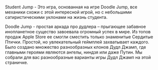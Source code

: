 Student Jump - Это игра, основанная на игре Doodle Jump, все механики схожи с этой интересной игрой, 
но с небольшими сатиристическими уклонами на жизнь студента.

Doodle Jump - простая аркада про дудлера – прыгающее забавное инопланетное существо завоевала огромный успех 
в мире. Из топов продаж Apple Store ее смогли сместить только знаменитые Сердитые Птички. Простой, 
но увлекательный геймплей захватывает каждого. Было создано множество разнообразных клонов Дудл Джамп, 
где главными героями являются ангелы, ниндзя или даже Путин. Мы собрали для вас разнообразные варианты 
игры Дудл Джамп на этой страничке. 
